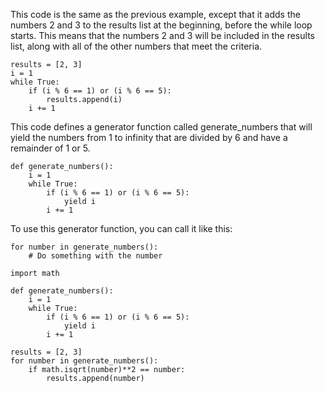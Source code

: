 

This code is the same as the previous example, except that it adds the numbers 2 and 3 to the results list at the beginning, before the while loop starts. This means that the numbers 2 and 3 will be included in the results list, along with all of the other numbers that meet the criteria.
```
results = [2, 3]
i = 1
while True:
    if (i % 6 == 1) or (i % 6 == 5):
        results.append(i)
    i += 1
```

This code defines a generator function called generate_numbers that will yield the numbers from 1 to infinity that are divided by 6 and have a remainder of 1 or 5. 
```
def generate_numbers():
    i = 1
    while True:
        if (i % 6 == 1) or (i % 6 == 5):
            yield i
        i += 1
```
To use this generator function, you can call it like this:
```
for number in generate_numbers():
    # Do something with the number
```




```
import math

def generate_numbers():
    i = 1
    while True:
        if (i % 6 == 1) or (i % 6 == 5):
            yield i
        i += 1

results = [2, 3]
for number in generate_numbers():
    if math.isqrt(number)**2 == number:
        results.append(number)
```
